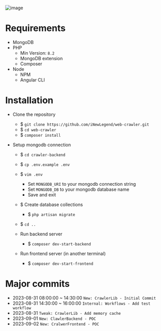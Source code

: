 ![image](https://github.com/iNewLegend/web-crawler/assets/10234691/830714f3-c0ec-4b51-add7-d44b0598cc98)

# Requirements
- MongoDB
- PHP 
  - Min Version: `8.2`
  - MongoDB extension
  - Composer
- Node
    - NPM
    - Angular CLI

# Installation
- Clone the repository
    - $ `git clone https://github.com/iNewLegend/web-crawler.git`
    - $ `cd web-crawler`
    - $ `composer install`


- Setup mongodb connection
    - $ `cd crawler-backend`
    - $ `cp .env.example .env`
    - $ `vim .env`
        - Set `MONGODB_URI` to your mongodb connection string
        - Set `MONGODB_DB` to your mongodb database name
        - Save and exit
    - $ Create database collections
      - $ `php artisan migrate`
    - $ `cd ..`


  - Run backend server
      - $ `composer dev-start-backend`
  - Run frontend server (in another terminal)
      - $ `composer dev-start-frontend`

# Major commits
-  2023-08-31 08:00:00 ~ 14:30:00 `New: CrawlerLib - Initial Commit`
-  2023-08-31 14:30:00 ~ 16:00:00 `Internal: Workflows - Add test workflow`
-  2023-08-31 `Tweak: CrawlerLib - Add memory cache`
-  2023-09-01 `New: ClawlerBackend - POC`
-  2023-09-02 `New: CralwerFrontend - POC`

